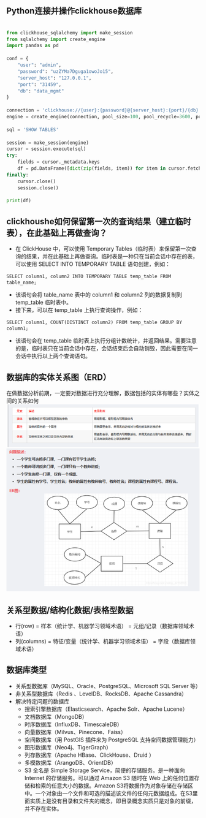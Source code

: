 ## Python连接并操作clickhouse数据库

```python

from clickhouse_sqlalchemy import make_session
from sqlalchemy import create_engine
import pandas as pd

conf = {
    "user": "admin",
    "password": "uzZYMa7Dguga1owoJo15",
    "server_host": "127.0.0.1",
    "port": "31459",
    "db": "data_mgmt"
}

connection = 'clickhouse://{user}:{password}@{server_host}:{port}/{db}'.format(**conf)
engine = create_engine(connection, pool_size=100, pool_recycle=3600, pool_timeout=20)

sql = 'SHOW TABLES'

session = make_session(engine)
cursor = session.execute(sql)
try:
    fields = cursor._metadata.keys
    df = pd.DataFrame([dict(zip(fields, item)) for item in cursor.fetchall()])
finally:
    cursor.close()
    session.close()

print(df)

```

## clickhoushe如何保留第一次的查询结果（建立临时表），在此基础上再做查询？
- 在 ClickHouse 中，可以使用 Temporary Tables（临时表）来保留第一次查询的结果，并在此基础上再做查询。临时表是一种只在当前会话中存在的表，可以使用 SELECT INTO TEMPORARY TABLE 语句创建，例如：
```
SELECT column1, column2 INTO TEMPORARY TABLE temp_table FROM table_name;
```

- 该语句会将 table_name 表中的 column1 和 column2 列的数据复制到 temp_table 临时表中。
- 接下来，可以在 temp_table 上执行查询操作，例如：

```
SELECT column1, COUNT(DISTINCT column2) FROM temp_table GROUP BY column1;
```

- 该语句会在 temp_table 临时表上执行分组计数统计，并返回结果。需要注意的是，临时表只在当前会话中存在，会话结束后会自动销毁，因此需要在同一会话中执行以上两个查询语句。


## 数据库的实体关系图（ERD）
在做数据分析前期，一定要对数据进行充分理解，数据包括的实体有哪些？实体之间的关系如何
![](./pic/p3.png)
![](./pic/p4.png)


## 关系型数据/结构化数据/表格型数据
- 行(row)  = 样本（统计学、机器学习领域术语） = 元组/记录（数据库领域术语）
- 列(columns)  = 特征/变量（统计学、机器学习领域术语） = 字段（数据库领域术语）


## 数据库类型

- 关系型数据库（MySQL、Oracle、PostgreSQL、Microsoft SQL Server 等）
- 非关系型数据库（Redis 、LevelDB、RocksDB、Apache Cassandra）
- 解决特定问题的数据库
	- 搜索引擎数据库（Elasticsearch、Apache Solr、Apache Lucene）
	- 文档数据库（MongoDB）
	- 时序数据库（InfluxDB、TimescaleDB）
	- 向量数据库（Milvus、Pinecone、Faiss）
	- 空间数据库（用 PostGIS 插件来为 PostgreSQL 支持空间数据管理能力）
	- 图形数据库（Neo4j、TigerGraph）
	- 列存数据库（Apache HBase、ClickHouse、Druid ）
	- 多模数据库（ArangoDB、OrientDB）
	- S3 全名是 Simple Storage Service，简便的存储服务。是一种面向 Internet 的存储服务。可以通过 Amazon S3 随时在 Web 上的任何位置存储和检索的任意大小的数据。Amazon S3将数据作为对象存储在存储区中。一个对象由一个文件和可选的描述该文件的任何元数据组成。在S3里面实质上是没有目录和文件夹的概念，即目录概念实质只是对象的前缀，并不存在实体。